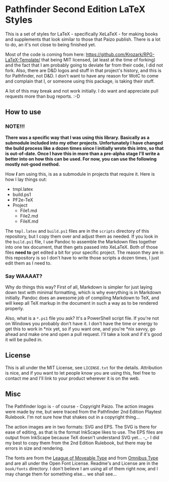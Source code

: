 # Pathfinder Second Edition LaTeX Styles

This is a set of styles for LaTeX - specifically XeLaTeX - for making books and supplements that look similar to those that Paizo publish.  There is a lot to do, an it's not close to being finished yet.

Most of the code is coming from here: https://github.com/Krozark/RPG-LaTeX-Template/ that being MIT licensed, (at least at the time of forking) and the fact that I am probably going to deviate far from their code, I did not fork. Also, there are D&D logos and stuff in that project's history, and this is for Pathfinder, not D&D.  I don't want to have any reason for WotC to come and complain that I, or someone using this package, is taking their stuff.

A lot of this may break and not work initially.  I do want and appreciate pull requests more than bug reports. :-D

## How to use

### NOTE!!!

**There was a specific way that I was using this library.  Basically as a submodule included into my other projects.  Unfortunately I have changed the build process like a dozen times since I initially wrote this intro, so that is out-of-date.  Once I have this in more than a pre-alpha stage I'll write a better into on how this can be used.  For now, you can use the following mostly not-good method.**

How _**I**_ am using this, is as a submodule in projects that require it.  Here is how I lay things out:

- tmpl.latex
- build.ps1
- PF2e-TeX
- Project
  - File1.md
  - File2.md
  - FileX.md

The `tmpl.latex` and `build.ps1` files are in the `scripts` directory of this repository, but I copy them over and adjust them as needed.  If you look in the `build.ps1` file, I use Pandoc to assemble the Markdown files together into one tex document, that then gets passed into XeLaTeX.  Both of those files **need to** get edited a bit for your specific project.  The reason they are in this repository is so I don't have to write those scripts a dozen times, I just edit them as I need to.

### Say WAAAAT?

Why do things this way?  First of all, Markdown is simpler for just laying down text with minimal formatting, which is why everything is in Markdown initially.  Pandoc does an awesome job of compiling Markdown to TeX, and will keep all TeX markup in the document in such a way as to be rendered properly.

Also, what is a `*.ps1` file you ask?  It's a PowerShell script file.  If you're not on Windows you probably don't have it.  I don't have the time or energy to get this to work in *nix yet, so if you want one, and you're *nix savvy, go ahead and make one and open a pull request.  I'll take a look and if it's good it will be pulled in.

## License

This is all under the MIT License, see `LICENSE.txt` for the details.  Attribution is nice, and if you want to let people know you are using this, feel free to contact me and I'll link to your product wherever it is on the web.

## Misc

The Pathfinder logo is - of course - Copyright Paizo.  The action images were made by me, but were traced from the Pathfinder 2nd Edition Playtest Rulebook.  I'm not sure how that shakes out in a copyright thing...

The action images are in two formats: SVG and EPS.  The SVG is there for ease of editing, as that is the format InkScape likes to use.  The EPS files are output from InkScape because TeX doesn't understand SVG yet... -_-  I did my best to copy them from the 2nd Edition Rulebook, but there may be errors in size and rendering.

The fonts are from the [League of Moveable Type](https://github.com/theleagueof/) and from [Omnibus Type](http://omnibus-type.com/) and are all under the Open Font License.  Readme's and License are in the `book/fonts` directory.  I don't believe I am using all of them right now, and I may change them for something else... we shall see...
